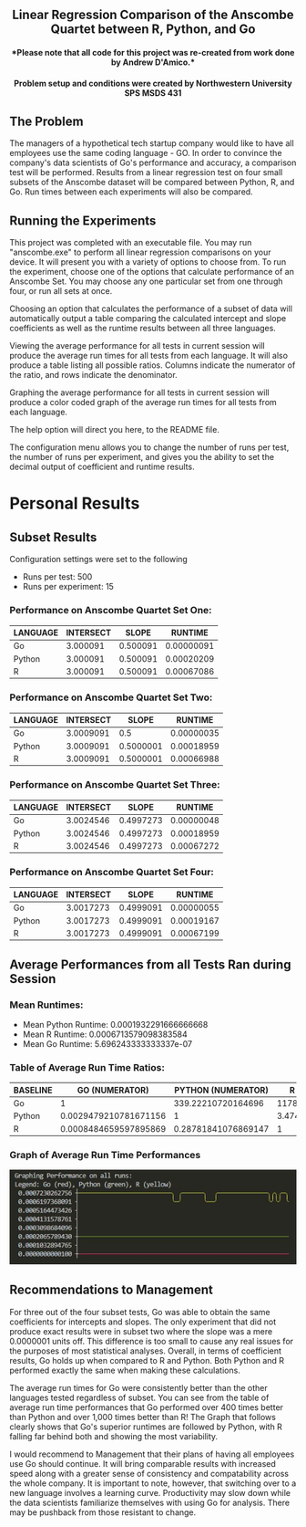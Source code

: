 <h2 align="center">
Linear Regression Comparison of the Anscombe Quartet between R, Python, and Go
</h2>

<h4 align="center">
*Please note that all code for this project was re-created from work done by Andrew D'Amico.*
</h4>
<h4 align="center">
Problem setup and conditions were created by Northwestern University SPS MSDS 431
</h4>


## The Problem
The managers of a hypothetical tech startup company would like to have all employees use the same coding language - GO. In order to convince the company's data scientists of Go's performance and accuracy, a comparison test will be performed. Results from a linear regression test on four small subsets of the Anscombe dataset will be compared between Python, R, and Go. Run times between each experiments will also be compared.

## Running the Experiments
This project was completed with an executable file. You may run "anscombe.exe" to perform all linear regression comparisons on your device. It will present you with a variety of options to choose from. To run the experiment, choose one of the options that calculate performance of an Anscombe Set. You may choose any one particular set from one through four, or run all sets at once. 

Choosing an option that calculates the performance of a subset of data will automatically output a table comparing the calculated intercept and slope coefficients as well as the runtime results between all three languages.

Viewing the average performance for all tests in current session will produce the average run times for all tests from each language. It will also produce a table listing all possible ratios. Columns indicate the numerator of the ratio, and rows indicate the denominator.

Graphing the average performance for all tests in current session will produce a color coded graph of the average run times for all tests from each language.

The help option will direct you here, to the README file.

The configuration menu allows you to change the number of runs per test, the number of runs per experiment, and gives you the ability to set the decimal output of coefficient and runtime results.

# Personal Results

## Subset Results
Configuration settings were set to the following
- Runs per test: 500
- Runs per experiment: 15

### Performance on Anscombe Quartet Set One:

|  LANGUAGE | INTERSECT |  SLOPE   |  RUNTIME  | 
|-----------|-----------|----------|-----------|  
|  Go       |  3.000091 | 0.500091 | 0.00000091|  
|  Python   |  3.000091 | 0.500091 | 0.00020209|  
|  R        |  3.000091 | 0.500091 | 0.00067086|  

### Performance on Anscombe Quartet Set Two:

|  LANGUAGE | INTERSECT |   SLOPE   |  RUNTIME  |
|-----------|-----------|-----------|-----------|
|  Go       | 3.0009091 |       0.5 | 0.00000035|
|  Python   | 3.0009091 | 0.5000001 | 0.00018959|
|  R        | 3.0009091 | 0.5000001 | 0.00066988|

### Performance on Anscombe Quartet Set Three:

|  LANGUAGE | INTERSECT |   SLOPE   |  RUNTIME  |
|-----------|-----------|-----------|-----------|
|  Go       | 3.0024546 | 0.4997273 | 0.00000048|
|  Python   | 3.0024546 | 0.4997273 | 0.00018959|
|  R        | 3.0024546 | 0.4997273 | 0.00067272|

### Performance on Anscombe Quartet Set Four:

|  LANGUAGE | INTERSECT |   SLOPE   |  RUNTIME  |
|-----------|-----------|-----------|-----------|
|  Go       | 3.0017273 | 0.4999091 | 0.00000055|
|  Python   | 3.0017273 | 0.4999091 | 0.00019167|
|  R        | 3.0017273 | 0.4999091 | 0.00067199|


## Average Performances from all Tests Ran during Session

### Mean Runtimes:

- Mean Python Runtime: 0.0001932291666666668
- Mean R Runtime: 0.0006713579098383584
- Mean Go Runtime: 5.696243333333337e-07


### Table of Average Run Time Ratios:

  BASELINE |    GO (NUMERATOR)     | PYTHON (NUMERATOR)  |   R (NUMERATOR)
-----------|-----------------------|---------------------|-------------------
  Go       |                     1 |  339.22210720164696 | 1178.5976661314644
  Python   | 0.0029479210781671156 |                   1 |  3.474412902667513
  R        | 0.0008484659597895869 | 0.28781841076869147 |                  1


### Graph of Average Run Time Performances

![Runtimes Graph](runtimes.JPG)

## Recommendations to Management

For three out of the four subset tests, Go was able to obtain the same coefficients for intercepts and slopes. The only experiment that did not produce exact results were in subset two where the slope was a mere 0.0000001 units off. This difference is too small to cause any real issues for the purposes of most statistical analyses. Overall, in terms of coefficient results, Go holds up when compared to R and Python. Both Python and R performed exactly the same when making these calculations.

The average run times for Go were consistently better than the other languages tested regardless of subset. You can see from the table of average run time performances that Go performed over 400 times better than Python and over 1,000 times better than R! The Graph that follows clearly shows that Go's superior runtimes are followed by Python, with R falling far behind both and showing the most variability.

I would recommend to Management that their plans of having all employees use Go should continue. It will bring comparable results with increased speed along with a greater sense of consistency and compatability across the whole company. It is important to note, however, that switching over to a new language involves a learning curve. Productivity may slow down while the data scientists familiarize themselves with using Go for analysis. There may be pushback from those resistant to change.